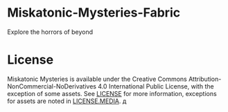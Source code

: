 # Miskatonic-Mysteries-Fabric
Explore the horrors of beyond

# License 
Miskatonic Mysteries is available under the Creative Commons Attribution-NonCommercial-NoDerivatives 4.0 International Public License, with the exception of some assets.
See [LICENSE](LICENSE) for more information, exceptions for assets are noted in [LICENSE.MEDIA](LICENSE.MEDIA).
д
